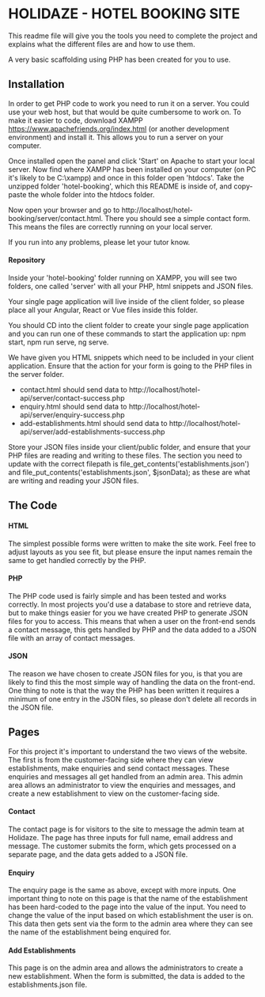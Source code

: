 # HOLIDAZE - HOTEL BOOKING SITE
This readme file will give you the tools you need to complete the project and explains what the different files are and how to use them.

A very basic scaffolding using PHP has been created for you to use.

## Installation
In order to get PHP code to work you need to run it on a server. You could use your web host, but that would be quite cumbersome to work on. To make it easier to code, download XAMPP https://www.apachefriends.org/index.html (or another development environment) and install it. This allows you to run a server on your computer.

Once installed open the panel and click 'Start' on Apache to start your local server. Now find where XAMPP has been installed on your computer (on PC it's likely to be C:\xampp\) and once in this folder open 'htdocs'. Take the unzipped folder 'hotel-booking', which this README is inside of, and copy-paste the whole folder into the htdocs folder.

Now open your browser and go to http://localhost/hotel-booking/server/contact.html. There you should see a simple contact form. This means the files are correctly running on your local server.

If you run into any problems, please let your tutor know.

#### Repository
Inside your 'hotel-booking' folder running on XAMPP, you will see two folders, one called 'server' with all your PHP, html snippets and JSON files. 

Your single page application will live inside of the client folder, so please place all your Angular, React or Vue files inside this folder.

You should CD into the client folder to create your single page application and you can run one of these commands to start the application up: npm start, npm run serve, ng serve.

We have given you HTML snippets which need to be included in your client application. Ensure that the action for your form is going to the PHP files in the server folder.
- contact.html should send data to http://localhost/hotel-api/server/contact-success.php
- enquiry.html should send data to http://localhost/hotel-api/server/enquiry-success.php
- add-establishments.html should send data to http://localhost/hotel-api/server/add-establishments-success.php

Store your JSON files inside your client/public folder, and ensure that your PHP files are reading and writing to these files. The section you need to update with the correct filepath is file_get_contents('establishments.json') and file_put_contents('establishments.json', $jsonData); as these are what are writing and reading your JSON files.

## The Code
#### HTML
The simplest possible forms were written to make the site work. Feel free to adjust layouts as you see fit, but please ensure the input names remain the same to get handled correctly by the PHP.

#### PHP
The PHP code used is fairly simple and has been tested and works correctly. In most projects you'd use a database to store and retrieve data, but to make things easier for you we have created PHP to generate JSON files for you to access. This means that when a user on the front-end sends a contact message, this gets handled by PHP and the data added to a JSON file with an array of contact messages.

#### JSON
The reason we have chosen to create JSON files for you, is that you are likely to find this the most simple way of handling the data on the front-end. One thing to note is that the way the PHP has been written it requires a minimum of one entry in the JSON files, so please don't delete all records in the JSON file.

## Pages
For this project it's important to understand the two views of the website. The first is from the customer-facing side where they can view establishments, make enquiries and send contact messages. These enquiries and messages all get handled from an admin area. This admin area allows an administrator to view the enquiries and messages, and create a new establishment to view on the customer-facing side.

#### Contact
The contact page is for visitors to the site to message the admin team at Holidaze. The page has three inputs for full name, email address and message. The customer submits the form, which gets processed on a separate page, and the data gets added to a JSON file.

#### Enquiry
The enquiry page is the same as above, except with more inputs. One important thing to note on this page is that the name of the establishment has been hard-coded to the page into the value of the input. You need to change the value of the input based on which establishment the user is on. This data then gets sent via the form to the admin area where they can see the name of the establishment being enquired for.

#### Add Establishments
This page is on the admin area and allows the administrators to create a new establishment. When the form is submitted, the data is added to the establishments.json file.
